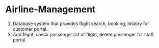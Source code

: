 # Airline-Management

1. Database system that provides flight search, booking, history for customer portal.
2. Add flight, check passenger list of flight, delete passenger for staff portal.
